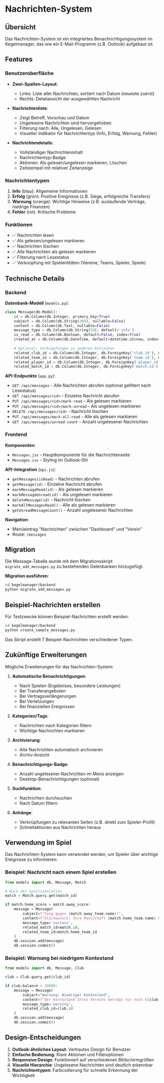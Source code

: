 # Nachrichten-System

## Übersicht

Das Nachrichten-System ist ein integriertes Benachrichtigungssystem im Kegelmanager, das wie ein E-Mail-Programm (z.B. Outlook) aufgebaut ist.

## Features

### Benutzeroberfläche

- **Zwei-Spalten-Layout**: 
  - Links: Liste aller Nachrichten, sortiert nach Datum (neueste zuerst)
  - Rechts: Detailansicht der ausgewählten Nachricht

- **Nachrichtenliste**:
  - Zeigt Betreff, Vorschau und Datum
  - Ungelesene Nachrichten sind hervorgehoben
  - Filterung nach: Alle, Ungelesen, Gelesen
  - Visueller Indikator für Nachrichtentyp (Info, Erfolg, Warnung, Fehler)

- **Nachrichtendetails**:
  - Vollständiger Nachrichteninhalt
  - Nachrichtentyp-Badge
  - Aktionen: Als gelesen/ungelesen markieren, Löschen
  - Zeitstempel mit relativer Zeitanzeige

### Nachrichtentypen

1. **Info** (blau): Allgemeine Informationen
2. **Erfolg** (grün): Positive Ereignisse (z.B. Siege, erfolgreiche Transfers)
3. **Warnung** (orange): Wichtige Hinweise (z.B. auslaufende Verträge, niedrige Finanzen)
4. **Fehler** (rot): Kritische Probleme

### Funktionen

- ✅ Nachrichten lesen
- ✅ Als gelesen/ungelesen markieren
- ✅ Nachrichten löschen
- ✅ Alle Nachrichten als gelesen markieren
- ✅ Filterung nach Lesestatus
- ✅ Verknüpfung mit Spielentitäten (Vereine, Teams, Spieler, Spiele)

## Technische Details

### Backend

**Datenbank-Modell** (`models.py`):
```python
class Message(db.Model):
    id = db.Column(db.Integer, primary_key=True)
    subject = db.Column(db.String(200), nullable=False)
    content = db.Column(db.Text, nullable=False)
    message_type = db.Column(db.String(50), default='info')
    is_read = db.Column(db.Boolean, default=False, index=True)
    created_at = db.Column(db.DateTime, default=datetime.utcnow, index=True)
    
    # Optional: Verknüpfungen zu anderen Entitäten
    related_club_id = db.Column(db.Integer, db.ForeignKey('club.id'), nullable=True)
    related_team_id = db.Column(db.Integer, db.ForeignKey('team.id'), nullable=True)
    related_player_id = db.Column(db.Integer, db.ForeignKey('player.id'), nullable=True)
    related_match_id = db.Column(db.Integer, db.ForeignKey('match.id'), nullable=True)
```

**API-Endpunkte** (`app.py`):
- `GET /api/messages` - Alle Nachrichten abrufen (optional gefiltert nach Lesestatus)
- `GET /api/messages/<id>` - Einzelne Nachricht abrufen
- `PUT /api/messages/<id>/mark-read` - Als gelesen markieren
- `PUT /api/messages/<id>/mark-unread` - Als ungelesen markieren
- `DELETE /api/messages/<id>` - Nachricht löschen
- `PUT /api/messages/mark-all-read` - Alle als gelesen markieren
- `GET /api/messages/unread-count` - Anzahl ungelesener Nachrichten

### Frontend

**Komponenten**:
- `Messages.jsx` - Hauptkomponente für die Nachrichtenseite
- `Messages.css` - Styling im Outlook-Stil

**API-Integration** (`api.js`):
- `getMessages(isRead)` - Nachrichten abrufen
- `getMessage(id)` - Einzelne Nachricht abrufen
- `markMessageRead(id)` - Als gelesen markieren
- `markMessageUnread(id)` - Als ungelesen markieren
- `deleteMessage(id)` - Nachricht löschen
- `markAllMessagesRead()` - Alle als gelesen markieren
- `getUnreadMessageCount()` - Anzahl ungelesener Nachrichten

**Navigation**:
- Menüeintrag "Nachrichten" zwischen "Dashboard" und "Verein"
- Route: `/messages`

## Migration

Die Message-Tabelle wurde mit dem Migrationsskript `migrate_add_messages.py` zu bestehenden Datenbanken hinzugefügt.

**Migration ausführen**:
```bash
cd kegelmanager/backend
python migrate_add_messages.py
```

## Beispiel-Nachrichten erstellen

Für Testzwecke können Beispiel-Nachrichten erstellt werden:

```bash
cd kegelmanager/backend
python create_sample_messages.py
```

Das Skript erstellt 7 Beispiel-Nachrichten verschiedener Typen.

## Zukünftige Erweiterungen

Mögliche Erweiterungen für das Nachrichten-System:

1. **Automatische Benachrichtigungen**:
   - Nach Spielen (Ergebnisse, besondere Leistungen)
   - Bei Transferangeboten
   - Bei Vertragsverlängerungen
   - Bei Verletzungen
   - Bei finanziellen Ereignissen

2. **Kategorien/Tags**:
   - Nachrichten nach Kategorien filtern
   - Wichtige Nachrichten markieren

3. **Archivierung**:
   - Alte Nachrichten automatisch archivieren
   - Archiv-Ansicht

4. **Benachrichtigungs-Badge**:
   - Anzahl ungelesener Nachrichten im Menü anzeigen
   - Desktop-Benachrichtigungen (optional)

5. **Suchfunktion**:
   - Nachrichten durchsuchen
   - Nach Datum filtern

6. **Anhänge**:
   - Verknüpfungen zu relevanten Seiten (z.B. direkt zum Spieler-Profil)
   - Schnellaktionen aus Nachrichten heraus

## Verwendung im Spiel

Das Nachrichten-System kann verwendet werden, um Spieler über wichtige Ereignisse zu informieren:

### Beispiel: Nachricht nach einem Spiel erstellen

```python
from models import db, Message, Match

# Nach der Spielsimulation
match = Match.query.get(match_id)

if match.home_score > match.away_score:
    message = Message(
        subject=f"Sieg gegen {match.away_team.name}!",
        content=f"Glückwunsch! Ihre Mannschaft {match.home_team.name} hat mit {match.home_score}:{match.away_score} gegen {match.away_team.name} gewonnen!",
        message_type='success',
        related_match_id=match.id,
        related_team_id=match.home_team_id
    )
    db.session.add(message)
    db.session.commit()
```

### Beispiel: Warnung bei niedrigem Kontostand

```python
from models import db, Message, Club

club = Club.query.get(club_id)

if club.balance < 10000:
    message = Message(
        subject="Warnung: Niedriger Kontostand",
        content=f"Der Kontostand Ihres Vereins beträgt nur noch €{club.balance:,.2f}. Achten Sie auf Ihre Ausgaben!",
        message_type='warning',
        related_club_id=club.id
    )
    db.session.add(message)
    db.session.commit()
```

## Design-Entscheidungen

1. **Outlook-ähnliches Layout**: Vertrautes Design für Benutzer
2. **Einfache Bedienung**: Klare Aktionen und Filteroptionen
3. **Responsive Design**: Funktioniert auf verschiedenen Bildschirmgrößen
4. **Visuelle Hierarchie**: Ungelesene Nachrichten sind deutlich erkennbar
5. **Nachrichtentypen**: Farbcodierung für schnelle Erkennung der Wichtigkeit


